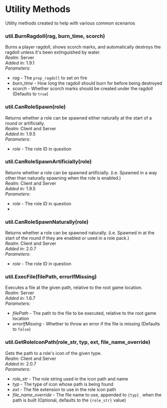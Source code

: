 # Utility Methods
Utility methods created to help with various common scenarios

### util.BurnRagdoll(rag, burn_time, scorch)
Burns a player ragdoll, shows scorch marks, and automatically destroys the ragdoll unless it's been extinguished by water.\
*Realm:* Server\
*Added in:* 1.9.1\
*Parameters:*
- *rag* - The `prop_ragdoll` to set on fire
- *burn_time* - How long the ragdoll should burn for before being destroyed
- *scorch* - Whether scorch marks should be created under the ragdoll (Defaults to `true`)

### util.CanRoleSpawn(role)
Returns whether a role can be spawned either naturally at the start of a round or artificially.\
*Realm:* Client and Server\
*Added in:* 1.9.5\
*Parameters:*
- *role* - The role ID in question

### util.CanRoleSpawnArtificially(role)
Returns whether a role can be spawned artificially. (i.e. Spawned in a way other than naturally spawning when the role is enabled.)\
*Realm:* Client and Server\
*Added in:* 1.9.5\
*Parameters:*
- *role* - The role ID in question
- 
### util.CanRoleSpawnNaturally(role)
Returns whether a role can be spawned naturally. (i.e. Spawned in at the start of the round if they are enabled or used in a role pack.)\
*Realm:* Client and Server\
*Added in:* 2.0.7\
*Parameters:*
- *role* - The role ID in question

### util.ExecFile(filePath, errorIfMissing)
Executes a file at the given path, relative to the root game location.\
*Realm:* Server\
*Added in:* 1.6.7\
*Parameters:*
- *filePath* - The path to the file to be executed, relative to the root game location
- *errorIfMissing* - Whether to throw an error if the file is missing (Defaults to `false`)

### util.GetRoleIconPath(role_str, typ, ext, file_name_override)
Gets the path to a role's icon of the given type.\
*Realm:* Client and Server\
*Added in:* 2.0.7\
*Parameters:*
- *role_str* - The role string used in the icon path and name
- *typ* - The type of icon whose path is being found
- *ext* - The file extension to use in the role icon path
- *file_name_override* - The file name to use, appended to `{typ}_` when the path is built (Optional, defaults to the `{role_str}` value)